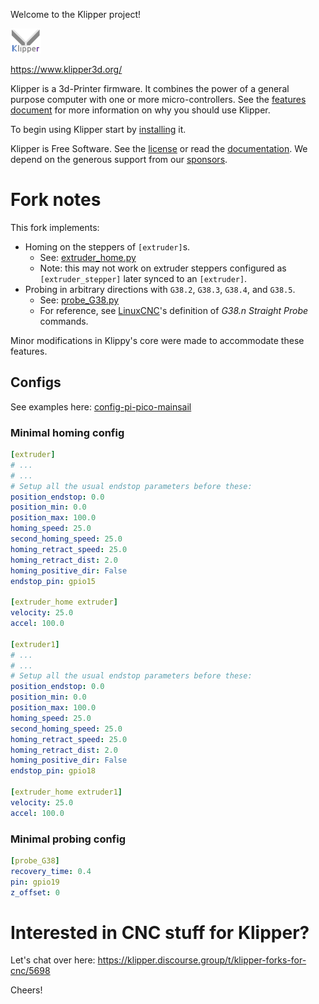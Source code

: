 Welcome to the Klipper project!

[![Klipper](docs/img/klipper-logo-small.png)](https://www.klipper3d.org/)

https://www.klipper3d.org/

Klipper is a 3d-Printer firmware. It combines the power of a general
purpose computer with one or more micro-controllers. See the
[features document](https://www.klipper3d.org/Features.html) for more
information on why you should use Klipper.

To begin using Klipper start by
[installing](https://www.klipper3d.org/Installation.html) it.

Klipper is Free Software. See the [license](COPYING) or read the
[documentation](https://www.klipper3d.org/Overview.html). We depend on
the generous support from our
[sponsors](https://www.klipper3d.org/Sponsors.html).

# Fork notes

This fork implements:

- Homing on the steppers of `[extruder]`s.
    - See: [extruder_home.py](./klippy/extras/extruder_home.py)
    - Note: this may not work on extruder steppers configured as `[extruder_stepper]` later synced to an `[extruder]`.
- Probing in arbitrary directions with `G38.2`, `G38.3`, `G38.4`, and `G38.5`.
    - See: [probe_G38.py](./klippy/extras/probe_G38.py)
    - For reference, see [LinuxCNC](http://linuxcnc.org/docs/stable/html/gcode/g-code.html#gcode:g38)'s definition of _G38.n Straight Probe_ commands.

Minor modifications in Klippy's core were made to accommodate these features.

## Configs

See examples here: [config-pi-pico-mainsail](./config/configs-pipetting-bot/config-pi-pico-mainsail)

### Minimal homing config

```yaml
[extruder]
# ...
# ...
# Setup all the usual endstop parameters before these:
position_endstop: 0.0
position_min: 0.0
position_max: 100.0
homing_speed: 25.0
second_homing_speed: 25.0
homing_retract_speed: 25.0
homing_retract_dist: 2.0
homing_positive_dir: False
endstop_pin: gpio15

[extruder_home extruder]
velocity: 25.0
accel: 100.0

[extruder1]
# ...
# ...
# Setup all the usual endstop parameters before these:
position_endstop: 0.0
position_min: 0.0
position_max: 100.0
homing_speed: 25.0
second_homing_speed: 25.0
homing_retract_speed: 25.0
homing_retract_dist: 2.0
homing_positive_dir: False
endstop_pin: gpio18

[extruder_home extruder1]
velocity: 25.0
accel: 100.0
```

### Minimal probing config

```yaml
[probe_G38]
recovery_time: 0.4
pin: gpio19
z_offset: 0
```

# Interested in CNC stuff for Klipper?

Let's chat over here: https://klipper.discourse.group/t/klipper-forks-for-cnc/5698

Cheers!